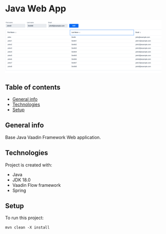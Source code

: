 # Java Web App

![image](./assets/1.png)
## Table of contents
* [General info](#general-info)
* [Technologies](#technologies)
* [Setup](#setup)

## General info
Base Java Vaadin Framework Web application.

## Technologies
Project is created with:
* Java
* JDK 18.0
* Vaadin Flow framework
* Spring

## Setup
To run this project:

```
mvn clean -X install
```

